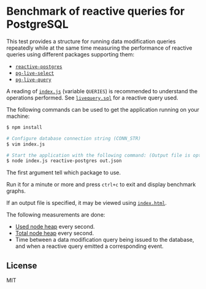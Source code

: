 # Benchmark of reactive queries for PostgreSQL

This test provides a structure for running data modification queries repeatedly while
at the same time measuring the performance of reactive queries using different packages supporting them:
 * [`reactive-postgres`](https://github.com/tozd/node-reactive-postgres)
 * [`pg-live-select`](https://github.com/numtel/pg-live-select)
 * [`pg-live-query`](https://github.com/nothingisdead/pg-live-query)

A reading of [`index.js`](./index.js) (variable `QUERIES`) is recommended to understand the operations
performed. See [`livequery.sql`](reactivequery.sql) for a reactive query used.

The following commands can be used to get the application running on your machine:

```bash
$ npm install

# Configure database connection string (CONN_STR)
$ vim index.js

# Start the application with the following command: (Output file is optional)
$ node index.js reactive-postgres out.json
```

The first argument tell which package to use.

Run it for a minute or more and press `ctrl+c` to exit and display benchmark graphs.

If an output file is specified, it may be viewed using [`index.html`](./index.html).

The following measurements are done:
* [Used node heap](https://nodejs.org/api/process.html#process_process_memoryusage) every second.
* [Total node heap](https://nodejs.org/api/process.html#process_process_memoryusage) every second.
* Time between a data modification query being issued to the database, and when a reactive
  query emitted a corresponding event.

## License

MIT
